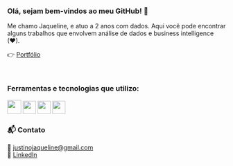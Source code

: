 ### Olá, sejam bem-vindos ao meu GitHub! 👋
Me chamo Jaqueline, e atuo a 2 anos com dados. Aqui você pode encontrar alguns trabalhos que envolvem análise de dados e business intelligence (♥).

👉 [Portfólio](https://jaquelinejustino.github.io/portifolio/)

<br>

### Ferramentas e tecnologias que utilizo: 
<div style="display: inline_block" align="left">
  <img width="32" src="https://cdn.jsdelivr.net/gh/devicons/devicon/icons/python/python-original.svg" />
  <img width="30" src="https://cdn-icons-png.flaticon.com/512/2772/2772128.png" />
  <img width="30" src="https://upload.wikimedia.org/wikipedia/commons/thumb/c/cf/New_Power_BI_Logo.svg/630px-New_Power_BI_Logo.svg.png" />
  <img width="30" src="https://cdn.jsdelivr.net/gh/devicons/devicon/icons/git/git-original.svg" />

<br>


### 📬 Contato  
📧 [justinojaqueline@gmail.com](mailto:justinojaqueline@gmail.com)  
🔗 [LinkedIn](https://www.linkedin.com/in/jaqueline-justino/)
